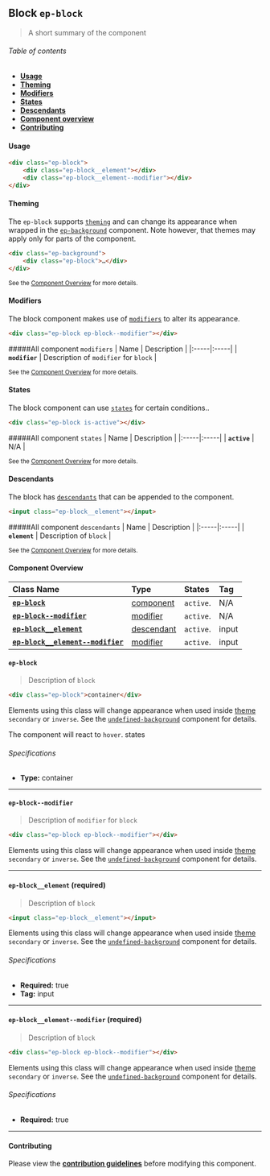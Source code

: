 ## Block `ep-block` 

> A short summary of the component

###### Table of contents

- **[Usage](#usage)**
- **[Theming](#theming)**
- **[Modifiers](#modifiers)**
- **[States](#states)**
- **[Descendants](#descendants)**
- **[Component overview](#component-overview)**
- **[Contributing](#contributing)**


<a name=Usage></a>
#### Usage

```html 
<div class="ep-block">
    <div class="ep-block__element"></div>
    <div class="ep-block__element--modifier"></div>
</div>

``` 


<a name=Theming></a>
#### Theming

The `ep-block` supports [`theming`](../CONVENTIONS.md) and can change its appearance when wrapped in the [`ep-background`](../background) component. Note however, that themes may apply only for parts of the component.
```html 
<div class="ep-background">
    <div class="ep-block">…</div>
</div>
``` 


<sub>See the [Component Overview](#component-overview) for more details.</sub>


<a name=modifiers></a>
#### Modifiers

The block component makes use of [`modifiers`](../CONVENTIONS.md#modifiers) to alter its appearance.

```html 
<div class="ep-block ep-block--modifier"></div>
``` 

#####All component `modifiers`
| Name | Description |
|:-----|:-----|
| **`modifier`** | Description of `modifier` for `block` | 


<sub>See the [Component Overview](#component-overview) for more details.</sub>


<a name=states></a>
#### States

The block component can use [`states`](../CONVENTIONS.md#states) for certain conditions..

```html 
<div class="ep-block is-active"></div>
``` 

#####All component `states`
| Name | Description |
|:-----|:-----|
| **`active`** | N/A | 


<sub>See the [Component Overview](#component-overview) for more details.</sub>


<a name=descendants></a>
#### Descendants

The block has [`descendants`](../CONVENTIONS.md#descendants) that can be appended to the component.

```html 
<input class="ep-block__element"></input>
``` 

#####All component `descendants`
| Name | Description |
|:-----|:-----|
| **`element`** | Description of `block` | 


<sub>See the [Component Overview](#component-overview) for more details.</sub>


<a name=Component Overview></a>
#### Component Overview

| Class Name | Type | States | Tag |
|:-----|:-----|:-----|:-----|
| **[`ep-block`](#ep-block)** | [component](../CONVENTIONS.md#components) | `active`. | N/A  |
| **[`ep-block--modifier`](#ep-block--modifier)** | [modifier](../CONVENTIONS.md#modifiers) | `active`. | N/A  |
| **[`ep-block__element`](#ep-block__element)** | [descendant](../CONVENTIONS.md#descendants) | `active`. | input  |
| **[`ep-block__element--modifier`](#ep-block__element--modifier)** | [modifier](../CONVENTIONS.md#modifiers) | `active`. | input  |


<a name=ep-block></a>
#### `ep-block` 

> Description of `block`

```html 
<div class="ep-block">container</div>
``` 

Elements using this class will change appearance when used inside [theme](../CONVENTIONS.md#theming) `secondary` or `inverse`. See the [`undefined-background`](../background) component for details.


The component will react to `hover`. states

###### Specifications

- **Type:** container

----------
<a name=ep-block--modifier></a>
#### `ep-block--modifier` 

> Description of `modifier` for `block`

```html 
<div class="ep-block ep-block--modifier"></div>
``` 

Elements using this class will change appearance when used inside [theme](../CONVENTIONS.md#theming) `secondary` or `inverse`. See the [`undefined-background`](../background) component for details.

----------
<a name=ep-block__element></a>
#### `ep-block__element` (required)

> Description of `block`

```html 
<input class="ep-block__element"></input>
``` 

Elements using this class will change appearance when used inside [theme](../CONVENTIONS.md#theming) `secondary` or `inverse`. See the [`undefined-background`](../background) component for details.
###### Specifications

- **Required:** true
- **Tag:** input

----------
<a name=ep-block__element--modifier></a>
#### `ep-block__element--modifier` (required)

> Description of `block`

```html 
<div class="ep-block ep-block--modifier"></div>
``` 

Elements using this class will change appearance when used inside [theme](../CONVENTIONS.md#theming) `secondary` or `inverse`. See the [`undefined-background`](../background) component for details.
###### Specifications

- **Required:** true

----------

<a name=Contributing></a>
#### Contributing

Please view the **[contribution guidelines](../CONVENTIONS.md)** before modifying this component.

